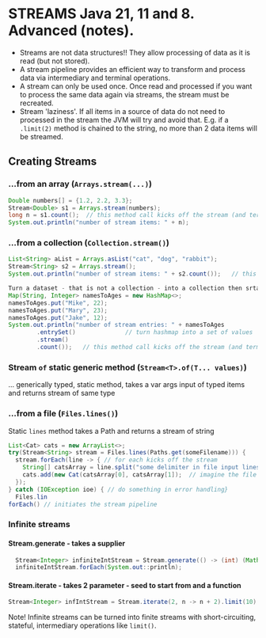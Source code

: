 # STREAMS Java 21, 11 and 8.  Advanced (notes). 

* Streams are not data structures!! They allow processing of data as it is read (but not stored).
* A stream pipeline provides an efficient way to transform and process data via intermediary and terminal operations.
* A stream can only be used once.  Once read and processed if you want to process the same data again via streams, the stream must be recreated. 
* Stream 'laziness'.  If all items in a source of data do not need to processed in the stream the JVM will try and avoid that. E.g. if a `.limit(2)` method is chained to the string, no more than 2 data items will be streamed.

## Creating Streams
### ...from an array (`Arrays.stream(...)`)
```java
Double numbers[] = {1.2, 2.2, 3.3};
Stream<Double> s1 = Arrays.stream(numbers);
long n = s1.count();  // this method call kicks off the stream (and terminates it)
System.out.println("number of stream items: " + n);
```
### ...from a collection (`Collection.stream()`)
```java
List<String> aList = Arrays.asList("cat", "dog", "rabbit");
Stream<String> s2 = Arrays.stream();
System.out.println("number of stream items: " + s2.count());   // this method call kicks off the stream (and terminates it)

Turn a dataset - that is not a collection - into a collection then srtam it,
Map(String, Integer> namesToAges = new HashMap<>;
namesToAges.put("Mike", 22); 
namesToAges.put("Mary", 23); 
namesToAges.put("Jake", 12); 
System.out.println("number of stream entries: " + namesToAges
        .entrySet()              // turn hashmap into a set of values 
        .stream()
        .count());   // this method call kicks off the stream (and terminates it)
```
### Stream `of` static generic method (`Stream<T>.of(T... values)`) 
... generically typed, static method, takes a var args input of typed items and returns stream of same type
### ...from a file (`Files.lines()`)
Static `lines` method takes a Path and returns a stream of string
```java
List<Cat> cats = new ArrayList<>;
try(Stream<String> stream = Files.lines(Paths.get(someFilename))) {
  stream.forEach(line -> { // for each kicks off the stream
    String[] catsArray = line.split("some delimiter in file input lines");
    cats.add(new Cat(catsArray[0], catsArray[1]);  // imagine the file structure - one cat per line. Cats can't be changed: it's used inside a Lambda so it's "effectively final"; but! provided you don't change the pointer to the array it can have side-effects, such as adding to the array.
  });
} catch (IOException ioe) { // do something in error handling} 
  Files.lin
forEach() // initiates the stream pipeline
```
### Infinite streams
#### Stream.generate - takes a supplier
```java
  Stream<Integer> infiniteIntStream = Stream.generate(() -> (int) (Math.random() * 10;);
  infiniteIntStream.forEach(System.out::println);
```
#### Stream.iterate - takes 2 parameter - seed to start from and a function 
```java
Stream<Integer> infIntStream = Stream.iterate(2, n -> n + 2).limit(10).forEach(System.out::println);
```
Note! Infinite streams can be turned into finite streams with short-circuiting, stateful, intermediary operations like `limit()`.
